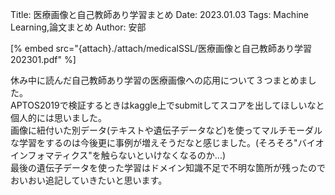 Title: 医療画像と自己教師あり学習まとめ
Date: 2023.01.03
Tags: Machine Learning,論文まとめ
Author: 安部




[% embed src="{attach}./attach/medicalSSL/医療画像と自己教師あり学習202301.pdf" %]

休み中に読んだ自己教師あり学習の医療画像への応用について３つまとめました。<br>
APTOS2019で検証するときはkaggle上でsubmitしてスコアを出してほしいなと個人的には思いました。<br>
画像に紐付いた別データ(テキストや遺伝子データなど)を使ってマルチモーダルな学習をするのは今後更に事例が増えそうだなと感じました。(そろそろ"バイオインフォマティクス"を触らないといけなくなるのか...)<br>
最後の遺伝子データを使った学習はドメイン知識不足で不明な箇所が残ったのでおいおい追記していきたいと思います。<br>
